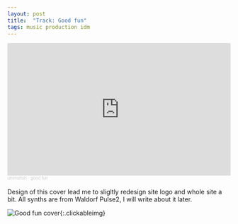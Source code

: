 ```yaml
---
layout: post
title:  "Track: Good fun"
tags: music production idm
---
```

<iframe width="100%" height="300" scrolling="no" frameborder="no" allow="autoplay" src="https://w.soundcloud.com/player/?url=https%3A//api.soundcloud.com/tracks/2021116489%3Fsecret_token%3Ds-wn2BbQLmtqi&color=%233d8858&auto_play=false&hide_related=false&show_comments=true&show_user=true&show_reposts=false&show_teaser=true&visual=true"></iframe><div style="font-size: 10px; color: #cccccc;line-break: anywhere;word-break: normal;overflow: hidden;white-space: nowrap;text-overflow: ellipsis; font-family: Interstate,Lucida Grande,Lucida Sans Unicode,Lucida Sans,Garuda,Verdana,Tahoma,sans-serif;font-weight: 100;"><a href="https://soundcloud.com/ummshsh" title="ummshsh" target="_blank" style="color: #cccccc; text-decoration: none;">ummshsh</a> · <a href="https://soundcloud.com/ummshsh/good-fun/s-wn2BbQLmtqi" title="good fun" target="_blank" style="color: #cccccc; text-decoration: none;">good fun</a></div>

<!--more-->
<br>
Design of this cover lead me to sligltly redesign site logo and whole site a bit.
All synths are from Waldorf Pulse2, I will write about it later.

![Good fun cover]({{site.url}}/assets/images/good_fun_cover.png){:.clickableimg}